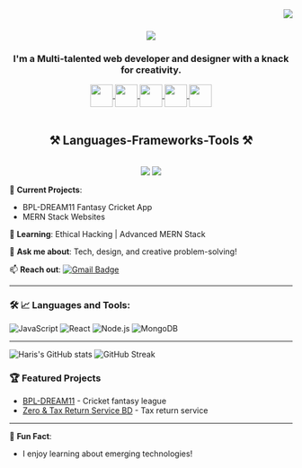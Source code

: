 <img align="right" src="https://visitor-badge.laobi.icu/badge?page_id=Az-Haris.Az-Haris" />

<h1 align="center">
    <img src="https://readme-typing-svg.herokuapp.com/?font=Righteous&size=35&center=true&vCenter=true&width=500&height=70&duration=4000&lines=Hi+There!+👋;+I'm+Haris!;" />
</h1>

<h3 align="center">I'm a Multi-talented web developer and designer with a knack for creativity.</h3>

<div align="center"> 
  <a href="mailto:mdalimuzzaman437@gmail.com" target="blank">
     <img height=40 align="center" src="https://cdn-icons-png.flaticon.com/128/5968/5968534.png" target="_blank" />
  </a>
  <a href="https://www.linkedin.com/in/alimuzzaman-haris/" target="blank">
     <img height=40 align="center" src="https://cdn-icons-png.flaticon.com/128/145/145807.png" target="_blank" />
  </a>
  <a href="https://www.instagram.com/alimuzzaman.haris/" target="blank">
     <img height=40 align="center" src="https://cdn-icons-png.flaticon.com/128/15713/15713420.png" target="_blank" />
  </a>
    <a href="https://www.facebook.com/alimuzzaman.haris/" target="blank">
     <img height=40 align="center" src="https://cdn-icons-png.flaticon.com/128/5968/5968764.png" target="_blank" />
  </a>
    <a href="https://wa.me/+8801405742311/" target="blank">
     <img height=40 align="center" src="https://cdn-icons-png.flaticon.com/128/15713/15713434.png" target="_blank" />
  </a>
</div>

 <br/>
<h2 align="center">⚒️ Languages-Frameworks-Tools ⚒️</h2>
<br/>
<div align="center">
    <img src="https://skillicons.dev/icons?i=html,css,bootstrap,tailwind,js,react,vscode,github,figma,git" />
    <img src="https://skillicons.dev/icons?i=nodejs,python,javascript,typescript,express,firebase,mongodb,c,java,nextjs,mysql,flask" /><br>
</div>







🔭 **Current Projects**:
   - BPL-DREAM11 Fantasy Cricket App
   - MERN Stack Websites

🌱 **Learning**: Ethical Hacking | Advanced MERN Stack

💬 **Ask me about**: Tech, design, and creative problem-solving!

📫 **Reach out**: [![Gmail Badge](https://img.shields.io/badge/-your.email@example.com-c14438?style=flat-square&logo=Gmail&logoColor=white&link=mailto:your.email@example.com)](mailto:your.email@example.com)

---

### 🛠️ :chart_with_upwards_trend: Languages and Tools:
![JavaScript](https://img.shields.io/badge/JavaScript-F7DF1E?style=flat-square&logo=javascript&logoColor=black)
![React](https://img.shields.io/badge/React-20232A?style=flat-square&logo=react&logoColor=61DAFB)
![Node.js](https://img.shields.io/badge/Node.js-339933?style=flat-square&logo=node-dot-js&logoColor=white)
![MongoDB](https://img.shields.io/badge/MongoDB-4EA94B?style=flat-square&logo=mongodb&logoColor=white)

---

![Haris's GitHub stats](https://github-readme-stats.vercel.app/api?username=yourusername&show_icons=true&theme=radical)
![GitHub Streak](https://github-readme-streak-stats.herokuapp.com/?user=yourusername&theme=dark)

### 🏆 Featured Projects
- [BPL-DREAM11](https://github.com/yourusername/BPL-DREAM11) - Cricket fantasy league
- [Zero & Tax Return Service BD](https://github.com/yourusername/zero-tax) - Tax return service

---

🌈 **Fun Fact**:
- I enjoy learning about emerging technologies!
